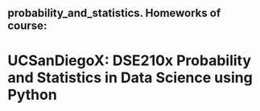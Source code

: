 ## probability_and_statistics. Homeworks of course:
# UCSanDiegoX: DSE210x Probability and Statistics in Data Science using Python
